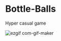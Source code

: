 # Bottle-Balls
Hyper casual game

![ezgif com-gif-maker](https://user-images.githubusercontent.com/58138724/161578829-dad6e703-4cad-459c-add9-435aa0d98c01.gif)
